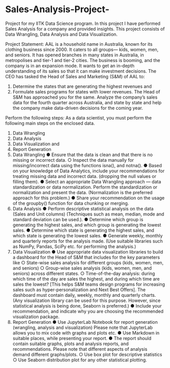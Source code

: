 # Sales-Analysis-Project-
Project for my IITK Data Science program. In this project I have performed Sales Analysis for a company and provided insights.
This project consists of Data Wrangling, Data Analysis and Data Visualization.

Project Statement:
AAL is a household name in Australia, known for its clothing business since 2000. It caters to all groups— kids, women, men, and seniors. It has opened branches in many states in Australia, in metropolises and tier-1 and tier-2 cities. 
The business is booming, and the company is in an expansion mode. It wants to get an in-depth understanding of its sales so that it can make investment decisions. The CEO has tasked the Head of Sales and Marketing (S&M) of AAL to:
1)	Determine the states that are generating the highest revenues and
2)	Formulate sales programs for states with lower revenues. The Head of S&M has approached you for the same.
Analyze the company’s sales data for the fourth quarter across Australia, and state by state and help the company make data-driven decisions for the coming year. 

Perform the following steps:
As a data scientist, you must perform the following main steps on the enclosed data.
1.	Data Wrangling
2.	Data Analysis
3.	Data Visualization and
4.	Report Generation
1.	Data Wrangling
●	Ensure that the data is clean and that there is no missing or incorrect data. 
○	Inspect the data manually for missing/incorrect data using the functions isna(), and notna().
●	Based on your knowledge of Data Analytics, include your recommendations for treating missing data and incorrect data. (dropping the null values or filling them).
●	Select an appropriate Data Wrangling approach —  data standardization or data normalization. Perform the standardization or normalization and present the data. (Normalization is the preferred approach for this problem.)
●	Share your recommendation on the usage of the groupby() function for data chunking or merging.
2.	Data Analysis
●	Perform descriptive statistical analysis on the data (Sales and Unit columns) (Techniques such as mean, median, mode and standard deviation can be used.). 
●	Determine which group is generating the highest sales, and which group is generating the lowest sales.
●	Determine which state is generating the highest sales, and which state is generating the lowest sales.
●	Generate weekly, monthly and quarterly reports for the analysis made.
(Use suitable libraries such as NumPy, Pandas, SciPy etc. for performing the analysis.)
3.	Data Visualization
●	Use appropriate data visualization libraries to build a dashboard for the Head of S&M that includes for the key parameters like 
○	State-wise sales analysis for different groups (kids, women, men, and seniors) 
○	Group-wise sales analysis (kids, women, men, and seniors) across different states.
○	Time-of-the-day analysis: during which time of the day are sales the highest, and during which time are sales the lowest? [This helps S&M teams design programs for increasing sales such as hyper-personalization and Next Best Offers].
The dashboard must contain daily, weekly, monthly and quarterly charts.
 (Any visualization library can be used for this purpose. However, since statistical analysis is being done, Seaborn is preferred.)
●	Include your recommendation, and indicate why you are choosing the recommended visualization package.
4.	Report Generation 
●	Use JupyterLab Notebook for report generation (wrangling, analysis and visualization) Please note that JupyterLab allows you to mix code with graphs and plots etc.
●	Use Markdown in suitable places, while presenting your report. 
●	The report should contain suitable graphs, plots and analysis reports, and recommendations. Please note that different aspects of analysis demand different graphs/plots. 
○	Use box plot for descriptive statistics
○	Use Seaborn distribution plot for any other statistical plotting.
